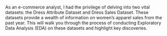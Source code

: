 As an e-commerce analyst, I had the privilege of delving into two vital datasets: the Dress Attribute Dataset and Dress Sales Dataset. These datasets provide a wealth of information on women’s apparel sales from the past year. This will walk you through the process of conducting Exploratory Data Analysis (EDA) on these datasets and highlight key discoveries.
